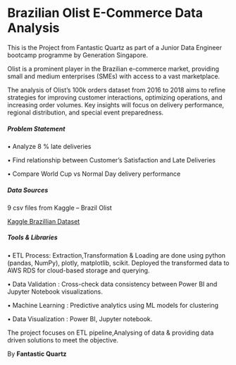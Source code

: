 # Brazilian Olist E-Commerce Data Analysis 

This is the Project from Fantastic Quartz as part of a Junior Data Engineer bootcamp programme by Generation Singapore.

Olist is a prominent player in the Brazilian e-commerce market, providing small and medium enterprises (SMEs) with access to a vast marketplace. 

The analysis of Olist’s 100k orders dataset from 2016 to 2018 aims to refine strategies for improving customer interactions, optimizing operations, and increasing order volumes. Key insights will focus on delivery performance, regional distribution, and special event preparedness.

##### Problem Statement 
•	Analyze 8 % late deliveries

•	Find relationship between Customer’s Satisfaction and Late Deliveries

•	Compare World Cup vs Normal Day delivery performance

##### Data Sources
9 csv files from Kaggle – Brazil Olist 

[Kaggle Brazillian Dataset](https://www.kaggle.com/datasets/olistbr/brazilian-ecommerce)

##### Tools & Libraries

•	ETL Process:
  Extraction,Transformation & Loading are done using python (pandas, NumPy), plotly, matplotlib, scikit.
  Deployed the transformed data to AWS RDS for cloud-based storage and querying.

• Data Validation : 	Cross-check data consistency between Power BI and Jupyter Notebook visualizations.

•	Machine Learning : Predictive analytics using ML models for clustering

•	Data Visualization : Power BI, Jupyter notebook.

The project focuses on ETL pipeline,Analysing of data & providing data driven solutions to meet the objective.

By **Fantastic Quartz**
